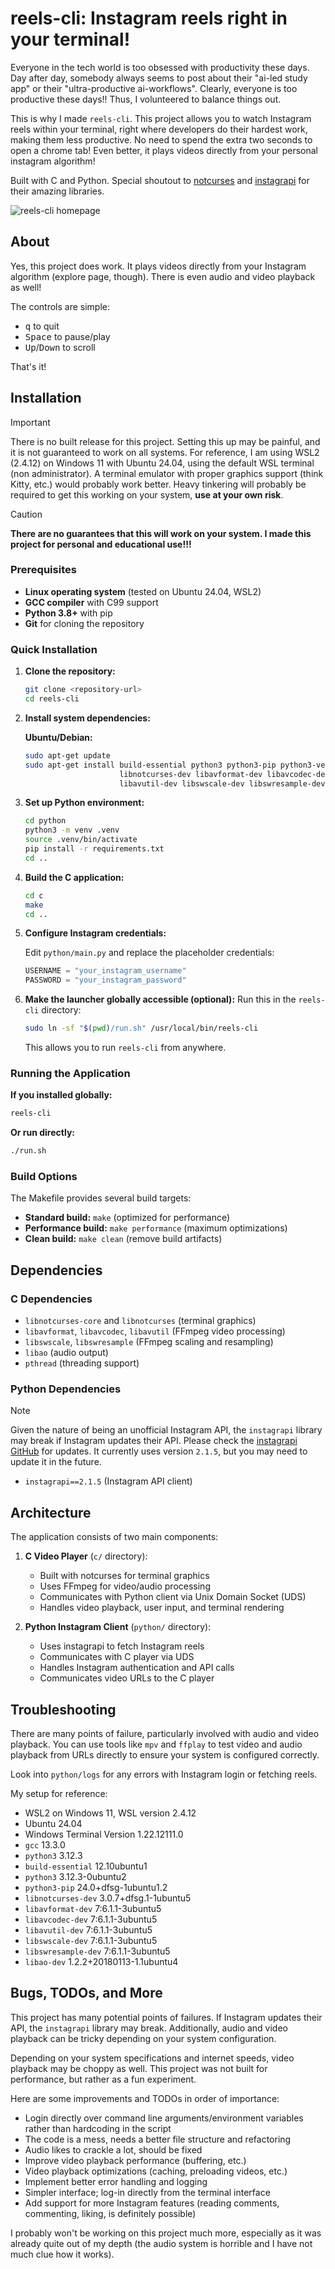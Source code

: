 # reels-cli: Instagram reels right in your terminal!

Everyone in the tech world is too obsessed with productivity these days. Day after day, somebody always seems to post about their "ai-led study app" or their "ultra-productive ai-workflows". Clearly, everyone is too productive these days!! Thus, I volunteered to balance things out.

This is why I made `reels-cli`. This project allows you to watch Instagram reels within your terminal, right where developers do their hardest work, making them less productive. No need to spend the extra two seconds to open a chrome tab! Even better, it plays videos directly from your personal instagram algorithm! 

Built with C and Python. Special shoutout to [notcurses](https://github.com/dankamongmen/notcurses) and [instagrapi](https://github.com/subzeroid/instagrapi) for their amazing libraries.

![reels-cli homepage](./docs/homepage.png)

## About
Yes, this project does work. It plays videos directly from your Instagram algorithm (explore page, though). There is even audio and video playback as well! 

The controls are simple:
- <kbd>q</kbd> to quit
- <kbd>Space</kbd> to pause/play
- <kbd>Up</kbd>/<kbd>Down</kbd> to scroll

That's it! 

## Installation

> [!IMPORTANT]
> There is no built release for this project. Setting this up may be painful, and it is not guaranteed to work on all systems. For reference, I am using WSL2 (2.4.12) on Windows 11 with Ubuntu 24.04, using the default WSL terminal (non administrator). A terminal emulator with proper graphics support (think Kitty, etc.) would probably work better. Heavy tinkering will probably be required to get this working on your system, **use at your own risk**. 

> [!CAUTION]
> **There are no guarantees that this will work on your system. I made this project for personal and educational use!!!**

### Prerequisites

- **Linux operating system** (tested on Ubuntu 24.04, WSL2)
- **GCC compiler** with C99 support
- **Python 3.8+** with pip
- **Git** for cloning the repository

### Quick Installation

1. **Clone the repository:**
    ```bash
    git clone <repository-url>
    cd reels-cli
    ```

2. **Install system dependencies:**
    
    **Ubuntu/Debian:**
    ```bash
    sudo apt-get update
    sudo apt-get install build-essential python3 python3-pip python3-venv \
                         libnotcurses-dev libavformat-dev libavcodec-dev \
                         libavutil-dev libswscale-dev libswresample-dev libao-dev
    ```

3. **Set up Python environment:**
    ```bash
    cd python
    python3 -m venv .venv
    source .venv/bin/activate
    pip install -r requirements.txt
    cd ..
    ```

4. **Build the C application:**
    ```bash
    cd c
    make
    cd ..
    ```

5. **Configure Instagram credentials:**
    
    Edit `python/main.py` and replace the placeholder credentials:
    ```python
    USERNAME = "your_instagram_username"
    PASSWORD = "your_instagram_password"
    ```

6. **Make the launcher globally accessible (optional):**
    Run this in the `reels-cli` directory:
    ```bash
    sudo ln -sf "$(pwd)/run.sh" /usr/local/bin/reels-cli
    ```
    This allows you to run `reels-cli` from anywhere.

### Running the Application

**If you installed globally:**
```bash
reels-cli
```

**Or run directly:**
```bash
./run.sh
```

### Build Options

The Makefile provides several build targets:

- **Standard build:** `make` (optimized for performance)
- **Performance build:** `make performance` (maximum optimizations)
- **Clean build:** `make clean` (remove build artifacts)

## Dependencies

### C Dependencies
- `libnotcurses-core` and `libnotcurses` (terminal graphics)
- `libavformat`, `libavcodec`, `libavutil` (FFmpeg video processing)
- `libswscale`, `libswresample` (FFmpeg scaling and resampling)
- `libao` (audio output)
- `pthread` (threading support)

### Python Dependencies

> [!NOTE]
> Given the nature of being an unofficial Instagram API, the `instagrapi` library may break if Instagram updates their API. Please check the [instagrapi GitHub](https://github.com/subzeroid/instagrapi/tree/master/instagrapi) for updates. It currently uses version `2.1.5`, but you may need to update it in the future.

- `instagrapi==2.1.5` (Instagram API client) 

## Architecture

The application consists of two main components:

1. **C Video Player** (`c/` directory):
   - Built with notcurses for terminal graphics
   - Uses FFmpeg for video/audio processing
   - Communicates with Python client via Unix Domain Socket (UDS)
   - Handles video playback, user input, and terminal rendering

2. **Python Instagram Client** (`python/` directory):
   - Uses instagrapi to fetch Instagram reels
   - Communicates with C player via UDS
   - Handles Instagram authentication and API calls
   - Communicates video URLs to the C player


## Troubleshooting

There are many points of failure, particularly involved with audio and video playback. You can use tools like `mpv` and `ffplay` to test video and audio playback from URLs directly to ensure your system is configured correctly. 

Look into `python/logs` for any errors with Instagram login or fetching reels.

My setup for reference:
- WSL2 on Windows 11, WSL version 2.4.12
- Ubuntu 24.04
- Windows Terminal Version 1.22.12111.0
- `gcc` 13.3.0
- `python3` 3.12.3
- `build-essential` 12.10ubuntu1
- `python3` 3.12.3-0ubuntu2
- `python3-pip` 24.0+dfsg-1ubuntu1.2
- `libnotcurses-dev` 3.0.7+dfsg.1-1ubuntu5
- `libavformat-dev` 7:6.1.1-3ubuntu5
- `libavcodec-dev` 7:6.1.1-3ubuntu5
- `libavutil-dev` 7:6.1.1-3ubuntu5
- `libswscale-dev` 7:6.1.1-3ubuntu5
- `libswresample-dev` 7:6.1.1-3ubuntu5
- `libao-dev` 1.2.2+20180113-1.1ubuntu4


## Bugs, TODOs, and More

This project has many potential points of failures. If Instagram updates their API, the `instagrapi` library may break. Additionally, audio and video playback can be tricky depending on your system configuration.

Depending on your system specifications and internet speeds, video playback may be choppy as well. This project was not built for performance, but rather as a fun experiment.

Here are some improvements and TODOs in order of importance:
- Login directly over command line arguments/environment variables rather than hardcoding in the script
- The code is a mess, needs a better file structure and refactoring
- Audio likes to crackle a lot, should be fixed
- Improve video playback performance (buffering, etc.)
- Video playback optimizations (caching, preloading videos, etc.)
- Implement better error handling and logging
- Simpler interface; log-in directly from the terminal interface
- Add support for more Instagram features (reading comments, commenting, liking, is definitely possible)

I probably won't be working on this project much more, especially as it was already quite out of my depth (the audio system is horrible and I have not much clue how it works).